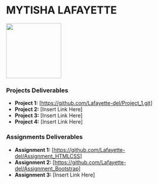# MYTISHA LAFAYETTE
<img src="./assets/" style="width:150px;"/>

### Projects Deliverables
- **Project 1:** [https://github.com/Lafayette-del/Project_1.git]
- **Project 2:** [Insert Link Here]
- **Project 3:** [Insert Link Here]
- **Project 4:** [Insert Link Here]

### Assignments Deliverables
- **Assignment 1:** [https://github.com/Lafayette-del/Assignment_HTMLCSS]
- **Assignment 2:** [https://github.com/Lafayette-del/Assignment_Bootstrap]
- **Assignment 3:** [Insert Link Here]








